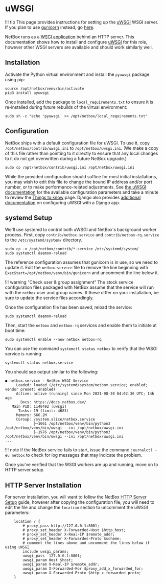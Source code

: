 # uWSGI

!!! tip
    This page provides instructions for setting up the [uWSGI](https://uwsgi-docs.readthedocs.io/) WSGI server. If you plan to use [gunicorn](http://gunicorn.org/) instead, go [here](./4a-gunicorn.md).

NetBox runs as a [WSGI application](https://en.wikipedia.org/wiki/Web_Server_Gateway_Interface) behind an HTTP server. This documentation shows how to install and configure [uWSGI](https://uwsgi-docs.readthedocs.io/en/latest/) for this role, however other WSGI servers are available and should work similarly well.

## Installation

Activate the Python virtual environment and install the `pyuwsgi` package using pip:

```no-highlight
source /opt/netbox/venv/bin/activate
pip3 install pyuwsgi
```

Once installed, add the package to `local_requirements.txt` to ensure it is re-installed during future rebuilds of the virtual environment:

```no-highlight
sudo sh -c "echo 'pyuwsgi' >> /opt/netbox/local_requirements.txt"
```

## Configuration

NetBox ships with a default configuration file for uWSGI. To use it, copy `/opt/netbox/contrib/uwsgi.ini` to `/opt/netbox/uwsgi.ini`. (We make a copy of this file rather than pointing to it directly to ensure that any local changes to it do not get overwritten during a future NetBox upgrade.)

```no-highlight
sudo cp /opt/netbox/contrib/uwsgi.ini /opt/netbox/uwsgi.ini
```

While the provided configuration should suffice for most initial installations, you may wish to edit this file to change the bound IP address and/or port number, or to make performance-related adjustments. See [the uWSGI documentation](https://uwsgi-docs-additions.readthedocs.io/en/latest/Options.html) for the available configuration parameters and take a minute to review the [Things to know](https://uwsgi-docs.readthedocs.io/en/latest/ThingsToKnow.html) page. Django also provides [additional documentation](https://docs.djangoproject.com/en/5.0/howto/deployment/wsgi/uwsgi/) on configuring uWSGI with a Django app.

## systemd Setup

We'll use systemd to control both uWSGI and NetBox's background worker process. First, copy `contrib/netbox.service` and `contrib/netbox-rq.service` to the `/etc/systemd/system/` directory.

```no-highlight
sudo cp -v /opt/netbox/contrib/*.service /etc/systemd/system/
sudo systemctl daemon-reload
```

The reference configuration assumes that gunicorn is in use, so we need to update it. Edit the `netbox.service` file to remove the line beginning with `ExecStart=/opt/netbox/venv/bin/gunicorn` and uncomment the line below it.

!!! warning "Check user & group assignment"
    The stock service configuration files packaged with NetBox assume that the service will run with the `netbox` user and group names. If these differ on your installation, be sure to update the service files accordingly.

Once the configuration file has been saved, reload the service:

```no-highlight
sudo systemctl daemon-reload
```

Then, start the `netbox` and `netbox-rq` services and enable them to initiate at boot time:

```no-highlight
sudo systemctl enable --now netbox netbox-rq
```

You can use the command `systemctl status netbox` to verify that the WSGI service is running:

```no-highlight
systemctl status netbox.service
```

You should see output similar to the following:

```no-highlight
● netbox.service - NetBox WSGI Service
     Loaded: loaded (/etc/systemd/system/netbox.service; enabled; vendor preset: enabled)
     Active: active (running) since Mon 2021-08-30 04:02:36 UTC; 14h ago
       Docs: https://docs.netbox.dev/
   Main PID: 1140492 (uwsgi)
      Tasks: 19 (limit: 4683)
     Memory: 666.2M
     CGroup: /system.slice/netbox.service
             ├─1061 /opt/netbox/venv/bin/python3 /opt/netbox/venv/bin/uwsgi --ini /opt/netbox/uwsgi.ini
             ├─1976 /opt/netbox/venv/bin/python3 /opt/netbox/venv/bin/uwsgi --ini /opt/netbox/uwsgi.ini
...
```

!!! note
    If the NetBox service fails to start, issue the command `journalctl -eu netbox` to check for log messages that may indicate the problem.

Once you've verified that the WSGI workers are up and running, move on to HTTP server setup.

## HTTP Server Installation

For server installation, you will want to follow the NetBox [HTTP Server Setup](5-http-server.md) guide, however after copying the configuration file, you will need to edit the file and change the `location` section to uncomment the uWSGI parameters:

```no-highlight
    location / {
        # proxy_pass http://127.0.0.1:8001;
        # proxy_set_header X-Forwarded-Host $http_host;
        # proxy_set_header X-Real-IP $remote_addr;
        # proxy_set_header X-Forwarded-Proto $scheme;
        # comment the lines above and uncomment the lines below if using uWSGI
        include uwsgi_params;
        uwsgi_pass  127.0.0.1:8001;
        uwsgi_param Host $host;
        uwsgi_param X-Real-IP $remote_addr;
        uwsgi_param X-Forwarded-For $proxy_add_x_forwarded_for;
        uwsgi_param X-Forwarded-Proto $http_x_forwarded_proto;
    }
```
